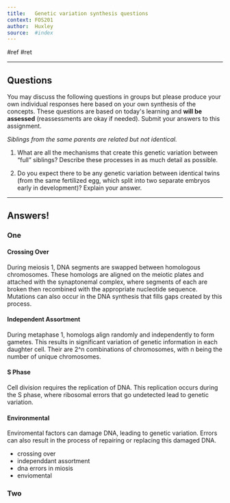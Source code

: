 ```yaml
---
title:   Genetic variation synthesis questions
context: FOS201
author:  Huxley
source:  #index
---
```


#ref #ret 

---

## Questions
You may discuss the following questions in groups but please produce your own individual responses here based on your own synthesis of the concepts. These questions are based on today's learning and **will be assessed** (reassessments are okay if needed). Submit your answers to this assignment. 

_Siblings from the same parents are related but not identical._

1) What are all the mechanisms that create this genetic variation between “full” siblings? Describe these processes in as much detail as possible.

2) Do you expect there to be any genetic variation between identical twins (from the same fertilized egg, which split into two separate embryos early in development)? Explain your answer.

---

## Answers!

### One


#### Crossing Over
During meiosis 1, DNA segments are swapped between homologous chromosomes. These homologs are aligned on the meiotic plates and attached with the synaptonemal complex, where segments of each are broken then recombined with the appropriate nucleotide sequence. Mutations can also occur in the DNA synthesis that fills gaps created by this process. 

#### Independent Assortment 
During metaphase 1, homologs align randomly and independently to form gametes. This results in significant variation of genetic information in each daughter cell. Their are 2^n combinations of chromosomes, with n being the number of unique chromosomes. 

#### S Phase
Cell division requires the replication of DNA. This replication occurs during the S phase, where ribosomal errors that go undetected lead to genetic variation. 

#### Environmental 
Enviromental factors can damage DNA, leading to genetic variation. Errors can also result in the process of repairing or replacing this damaged DNA.

- crossing over
- independdant assortment
- dna errors in miosis
- enviomental





### Two









